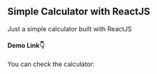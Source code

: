 ## Simple Calculator with ReactJS 
Just a simple calculator built with ReactJS
#### Demo Link👇
You can check the calculator: 
